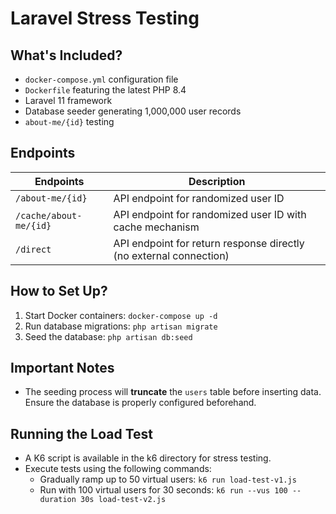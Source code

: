 # Laravel Stress Testing

## What's Included?

- `docker-compose.yml` configuration file
- `Dockerfile` featuring the latest PHP 8.4
- Laravel 11 framework
- Database seeder generating 1,000,000 user records
- `about-me/{id}`  testing

## Endpoints

| Endpoints              | Description                                                        |
|------------------------|--------------------------------------------------------------------|
| `/about-me/{id}`       | API endpoint for randomized user ID                                |
| `/cache/about-me/{id}` | API endpoint for randomized user ID with cache mechanism           |
| `/direct`              | API endpoint for return response directly (no external connection) |

## How to Set Up?

1. Start Docker containers: `docker-compose up -d`
2. Run database migrations: `php artisan migrate`
3. Seed the database: `php artisan db:seed`

## Important Notes

- The seeding process will **truncate** the `users` table before inserting data. Ensure the database is properly configured beforehand.

## Running the Load Test

- A K6 script is available in the k6 directory for stress testing.
- Execute tests using the following commands:
  - Gradually ramp up to 50 virtual users: `k6 run load-test-v1.js`
  - Run with 100 virtual users for 30 seconds: `k6 run --vus 100 --duration 30s load-test-v2.js`

